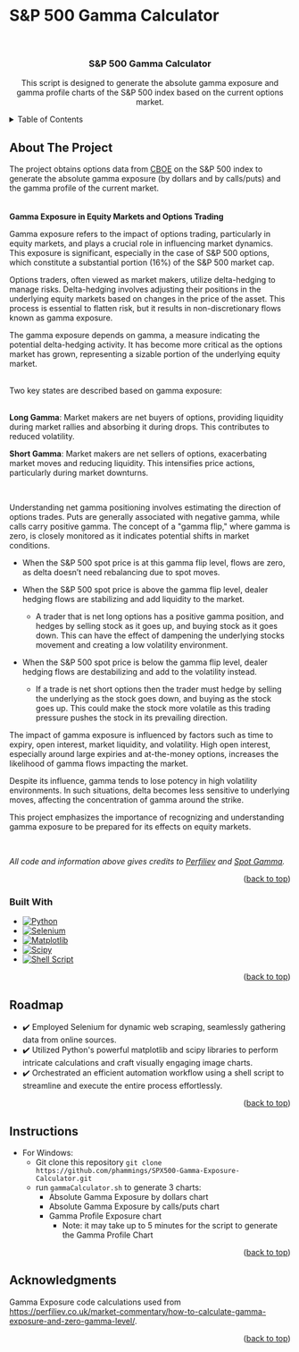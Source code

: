# S&P 500 Gamma Calculator
<a name="readme-top"></a>
<!-- PROJECT LOGO -->
<br />
<div align="center">

<h3 align="center">S&P 500 Gamma Calculator</h3>

  <p align="center">
This script is designed to generate the absolute gamma exposure and gamma profile charts of the S&P 500 index based on the current options market.
  </p>
</div>


<!-- TABLE OF CONTENTS -->
<details>
  <summary>Table of Contents</summary>
  <ol>
    <li>
      <a href="#about-the-project">About The Project</a>
      <ul>
        <li><a href="#built-with">Built With</a></li>
      </ul>
    </li>
    <li><a href="#roadmap">Roadmap</a></li>
    <li><a href="#instructions">Instructions</a></li>
<li><a href="#acknowledgments">Acknowledgments</a></li>
  </ol>
</details>


<!-- ABOUT THE PROJECT -->
## About The Project


The project obtains options data from [CBOE](https://www.cboe.com/delayed_quotes/spx/quote_table) on the S&P 500 index to generate the absolute gamma exposure (by dollars and by calls/puts) and the gamma profile of the current market.
<br/>
<br/>
<br/>
**Gamma Exposure in Equity Markets and Options Trading**

Gamma exposure refers to the impact of options trading, particularly in equity markets, and plays a crucial role in influencing market dynamics. This exposure is significant, especially in the case of S&P 500 options, which constitute a substantial portion (16%) of the S&P 500 market cap.

Options traders, often viewed as market makers, utilize delta-hedging to manage risks. Delta-hedging involves adjusting their positions in the underlying equity markets based on changes in the price of the asset. This process is essential to flatten risk, but it results in non-discretionary flows known as gamma exposure.

The gamma exposure depends on gamma, a measure indicating the potential delta-hedging activity. It has become more critical as the options market has grown, representing a sizable portion of the underlying equity market.

<br/>
Two key states are described based on gamma exposure:
<br/>
<br/>

**Long Gamma**: Market makers are net buyers of options, providing liquidity during market rallies and absorbing it during drops. This contributes to reduced volatility.

**Short Gamma**: Market makers are net sellers of options, exacerbating market moves and reducing liquidity. This intensifies price actions, particularly during market downturns.

<br/>

Understanding net gamma positioning involves estimating the direction of options trades. Puts are generally associated with negative gamma, while calls carry positive gamma. The concept of a "gamma flip," where gamma is zero, is closely monitored as it indicates potential shifts in market conditions.

- When the S&P 500 spot price is at this gamma flip level, flows are zero, as delta doesn’t need rebalancing due to spot moves.


- When the S&P 500 spot price is above the gamma flip level, dealer hedging flows are stabilizing and add liquidity to the market.
  - A trader that is net long options has a positive gamma position, and hedges by selling stock as it goes up, and buying stock as it goes down. This can have the effect of dampening the underlying stocks movement and creating a low volatility environment.


- When the S&P 500 spot price is below the gamma flip level, dealer hedging flows are destabilizing and add to the volatility instead.
  - If a trade is net short options then the trader must hedge by selling the underlying as the stock goes down, and buying as the stock goes up. This could make the stock more volatile as this trading pressure pushes the stock in its prevailing direction. 


The impact of gamma exposure is influenced by factors such as time to expiry, open interest, market liquidity, and volatility. High open interest, especially around large expiries and at-the-money options, increases the likelihood of gamma flows impacting the market.

Despite its influence, gamma tends to lose potency in high volatility environments. In such situations, delta becomes less sensitive to underlying moves, affecting the concentration of gamma around the strike.

This project emphasizes the importance of recognizing and understanding gamma exposure to be prepared for its effects on equity markets.

<br/>

*All code and information above gives credits to [Perfiliev](https://perfiliev.co.uk/market-commentary/how-to-calculate-gamma-exposure-and-zero-gamma-level/) and [Spot Gamma](https://support.spotgamma.com/hc/en-us/articles/15413261162387-Gamma-Flip).*
<p align="right">(<a href="#readme-top">back to top</a>)</p>



### Built With

* [![Python][Python.py]][Python-url]
* [![Selenium][Selenium]][Selenium-url]
* [![Matplotlib][Matplotlib]][Matplotlib-url]
* [![Scipy][Scipy]][Scipy-url]
* [![Shell Script][Shell]][Shell-url]


<p align="right">(<a href="#readme-top">back to top</a>)</p>

<!-- ROADMAP -->
## Roadmap

- ✔️ Employed Selenium for dynamic web scraping, seamlessly gathering data from online sources.
- ✔️ Utilized Python's powerful matplotlib and scipy libraries to perform intricate calculations and craft visually engaging image charts.
- ✔️ Orchestrated an efficient automation workflow using a shell script to streamline and execute the entire process effortlessly.



<p align="right">(<a href="#readme-top">back to top</a>)</p>


<!-- INSTRUCTIONS -->
## Instructions

- For Windows:
  - Git clone this repository ```git clone https://github.com/phammings/SPX500-Gamma-Exposure-Calculator.git```
  - run ```gammaCalculator.sh``` to generate 3 charts:
    - Absolute Gamma Exposure by dollars chart
    - Absolute Gamma Exposure by calls/puts chart
    - Gamma Profile Exposure chart
      - Note: it may take up to 5 minutes for the script to generate the Gamma Profile Chart

    
<p align="right">(<a href="#readme-top">back to top</a>)</p>

<!-- ACKNOWLEDGMENTS -->
## Acknowledgments

Gamma Exposure code calculations used from https://perfiliev.co.uk/market-commentary/how-to-calculate-gamma-exposure-and-zero-gamma-level/.

<p align="right">(<a href="#readme-top">back to top</a>)</p>

[Python.py]: https://img.shields.io/badge/python-3670A0?style=for-the-badge&logo=python&logoColor=ffdd54
[Python-url]: https://www.python.org/
[Selenium]: https://img.shields.io/badge/-selenium-%43B02A?style=for-the-badge&logo=selenium&logoColor=white
[Selenium-url]: https://www.selenium.dev/
[Matplotlib]: https://img.shields.io/badge/Matplotlib-%23ffffff.svg?style=for-the-badge&logo=Matplotlib&logoColor=black
[Matplotlib-url]: https://matplotlib.org/
[Scipy]: https://img.shields.io/badge/SciPy-%230C55A5.svg?style=for-the-badge&logo=scipy&logoColor=%white
[Scipy-url]: https://scipy.org/
[Shell]: https://img.shields.io/badge/shell_script-%23121011.svg?style=for-the-badge&logo=gnu-bash&logoColor=white
[Shell-url]: https://www.shellscript.sh/


